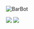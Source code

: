 ![BarBot](https://socialify.git.ci/thet3o/BarBot/image?description=1&descriptionEditable=A%20ambitious%20project%20that%20want%20create%20an%20autonomous%20food%20delivery%20robot%20which%20use%20different%20techs%20to%20do%20its%20job.&font=Source%20Code%20Pro&language=0&name=1&pattern=Circuit%20Board&theme=Auto)

![](https://img.shields.io/badge/license-BSD_3--Clause-orange) ![](https://img.shields.io/badge/python-3.10-blue)
